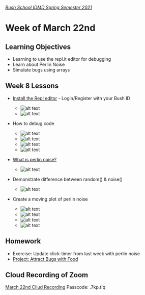 [_Bush School IDMD Spring Semester 2021_](https://chandrunarayan.github.io/idmd/)

# Week of March 22nd

## Learning Objectives
* Learning to use the repl.it editor for debugging
* Learn about Perlin Noise
* Simulate bugs using arrays

## Week 8 Lessons
* [Install the Repl editor](https://replit.com/signup?from=landing)  - Login/Register with your Bush ID

  * ![alt text](0createrepl.png)
  * ![alt text](1createrepl.png)

* How to debug code

  * ![alt text](2createrepl.png)
  * ![alt text](3createrepl.png)
  * ![alt text](4createrepl.png)
  * ![alt text](5createrepl.png)

* [What is perlin noise?](https://en.wikipedia.org/wiki/Perlin_noise)
  * ![alt text](perlin.png)

* Demonstrate difference between random() & noise()
  * ![alt text](6createrepl.png)
* Create a moving plot of perlin noise
  * ![alt text](7createrepl.png)
  * ![alt text](8createrepl.png)
  * ![alt text](9createrepl.png)
  * ![alt text](10createrepl.png)

## Homework
* Exercise: Update click-timer from last week with perlin noise
* [Project: Attract Bugs with Food](code/bugs_moving_to_food.md)

## Cloud Recording of Zoom
[March 22nd Cliud Recording](https://zoom.us/rec/share/W-Vqwy-K2zRsv1bMAZ2E6Pa3od1_qUN8CVABc-rNetTqh5iZ0L8J363iE_t4lESB.YG0X-zlqwgSrWvqQ) Passcode: .7kp.t!q